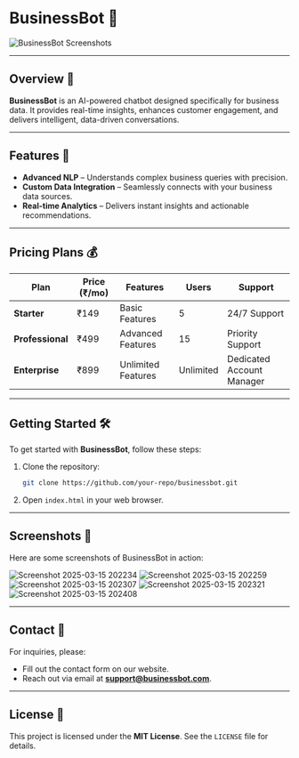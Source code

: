 
# BusinessBot 🤖

![BusinessBot Screenshots](https://github.com/user-attachments/assets/10cbb64e-178b-453a-8c70-8487cd1cc02e)

---

## Overview 🌟
**BusinessBot** is an AI-powered chatbot designed specifically for business data. It provides real-time insights, enhances customer engagement, and delivers intelligent, data-driven conversations.

---

## Features 🚀
- **Advanced NLP** – Understands complex business queries with precision.  
- **Custom Data Integration** – Seamlessly connects with your business data sources.  
- **Real-time Analytics** – Delivers instant insights and actionable recommendations.  

---

## Pricing Plans 💰

| Plan            | Price (₹/mo) | Features                     | Users      | Support                  |
|-----------------|--------------|------------------------------|------------|--------------------------|
| **Starter**      | ₹149          | Basic Features               | 5          | 24/7 Support             |
| **Professional** | ₹499          | Advanced Features            | 15         | Priority Support          |
| **Enterprise**   | ₹899          | Unlimited Features           | Unlimited   | Dedicated Account Manager |

---

## Getting Started 🛠️
To get started with **BusinessBot**, follow these steps:

1. Clone the repository:
    ```bash
    git clone https://github.com/your-repo/businessbot.git
    ```
2. Open `index.html` in your web browser.

---

## Screenshots 📸
Here are some screenshots of BusinessBot in action:


![Screenshot 2025-03-15 202234](https://github.com/user-attachments/assets/10cbb64e-178b-453a-8c70-8487cd1cc02e)
![Screenshot 2025-03-15 202259](https://github.com/user-attachments/assets/07dbaab9-95b4-48f1-a60d-aa5a13e84f3b)
![Screenshot 2025-03-15 202307](https://github.com/user-attachments/assets/d39b55a5-4e74-4f35-a9c4-df9b37e8a10b)
![Screenshot 2025-03-15 202321](https://github.com/user-attachments/assets/7f3188bf-cf0a-4fe1-9026-2d79ddacbc51)
![Screenshot 2025-03-15 202408](https://github.com/user-attachments/assets/f6b69461-f481-46dc-b6e9-c2a53c25c2f7)

---

## Contact 📧
For inquiries, please:  
- Fill out the contact form on our website.  
- Reach out via email at **[support@businessbot.com](mailto:support@businessbot.com)**.  

---

## License 📜
This project is licensed under the **MIT License**. See the `LICENSE` file for details.
